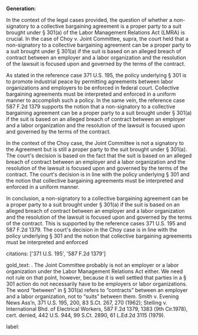 **Generation:**

 <answer> 

In the context of the legal cases provided, the question of whether a non-signatory to a collective bargaining agreement is a proper party to a suit brought under § 301(a) of the Labor Management Relations Act (LMRA) is crucial. In the case of Choy v. Joint Committee, supra, the court held that a non-signatory to a collective bargaining agreement can be a proper party to a suit brought under § 301(a) if the suit is based on an alleged breach of contract between an employer and a labor organization and the resolution of the lawsuit is focused upon and governed by the terms of the contract.

As stated in the reference case 371 U.S. 195, the policy underlying § 301 is to promote industrial peace by permitting agreements between labor organizations and employers to be enforced in federal court. Collective bargaining agreements must be interpreted and enforced in a uniform manner to accomplish such a policy. In the same vein, the reference case 587 F.2d 1379 supports the notion that a non-signatory to a collective bargaining agreement can be a proper party to a suit brought under § 301(a) if the suit is based on an alleged breach of contract between an employer and a labor organization and the resolution of the lawsuit is focused upon and governed by the terms of the contract.

In the context of the Choy case, the Joint Committee is not a signatory to the Agreement but is still a proper party to the suit brought under § 301(a). The court's decision is based on the fact that the suit is based on an alleged breach of contract between an employer and a labor organization and the resolution of the lawsuit is focused upon and governed by the terms of the contract. The court's decision is in line with the policy underlying § 301 and the notion that collective bargaining agreements must be interpreted and enforced in a uniform manner.

In conclusion, a non-signatory to a collective bargaining agreement can be a proper party to a suit brought under § 301(a) if the suit is based on an alleged breach of contract between an employer and a labor organization and the resolution of the lawsuit is focused upon and governed by the terms of the contract. This is supported by the reference cases 371 U.S. 195 and 587 F.2d 1379. The court's decision in the Choy case is in line with the policy underlying § 301 and the notion that collective bargaining agreements must be interpreted and enforced

citations: ['371 U.S. 195', '587 F.2d 1379']

gold_text: . The Joint Committee probably is not an employer or a labor organization under the Labor Management Relations Act either. We need not rule on that point, however, because it is well settled that parties in a § 301 action do not necessarily have to be employers or labor organizations. The word “between” in § 301(a) refers to “contracts” between an employer and a labor organization, not to “suits” between them. Smith v. Evening News Ass’n, 371 U.S. 195, 200, 83 S.Ct. 267, 270 (1962); Stelling v. International Bhd. of Electrical Workers, 587 F.2d 1379, 1383 (9th Cir.1978), cert. denied, 442 U.S. 944, 99 S.Ct. 2890, 61 L.Ed.2d 3115 (1979).

label: 